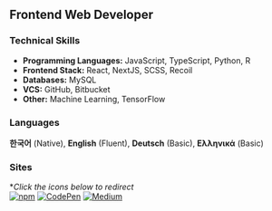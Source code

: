## Frontend Web Developer
### Technical Skills
- **Programming Languages:** JavaScript, TypeScript, Python, R
- **Frontend Stack:** React, NextJS, SCSS, Recoil
- **Databases:** MySQL
- **VCS:** GitHub, Bitbucket
- **Other:** Machine Learning, TensorFlow



### Languages
**한국어** (Native), **English** (Fluent), **Deutsch** (Basic), **Ελληνικά** (Basic)

### Sites
**Click the icons below to redirect* <br>
[![npm](https://img.shields.io/badge/My_npm-CB3837?style=flat-square&logo=npm&logoColor=white)](https://www.npmjs.com/~hwahyeon)
[![CodePen](https://img.shields.io/badge/My_CodePen-000000?style=flat-square&logo=CodePen&logoColor=white)](https://codepen.io/hwahyeon)
[![Medium](https://img.shields.io/badge/My_Medium-000000?style=flat-square&logo=Medium&logoColor=white)](https://medium.com/@hwahyeon.dev)



<!--
[![My Skills](https://skillicons.dev/icons?i=npm&perline=7)](https://www.npmjs.com/~hwahyeon)
[![My Skills](https://skillicons.dev/icons?i=codepen&perline=7)](https://codepen.io/hwahyeon)
[![My Skills](https://skillicons.dev/icons?i=npm&perline=7)](https://skillicons.dev)

**Programming Languages:**

[![My Skills](https://skillicons.dev/icons?i=js,ts,python,r&perline=7)](https://skillicons.dev)

**Frontend Stack:**

[![My Skills](https://skillicons.dev/icons?i=react,nextjs,sass,materialui&perline=7)](https://skillicons.dev)

**Databases:**

[![My Skills](https://skillicons.dev/icons?i=mysql&perline=7)](https://skillicons.dev)

**VCS:**

[![My Skills](https://skillicons.dev/icons?i=github,bitbucket&perline=7)](https://skillicons.dev)

**Other:** Machine Learning, TensorFlow

[![My Skills](https://skillicons.dev/icons?i=tensorflow&perline=7)](https://skillicons.dev)

**Deploy**

[![My Skills](https://skillicons.dev/icons?i=babel,figma,firebase,gatsby,graphql,gulp,nestjs,netlify,nodejs,npm,postman,redux,vercel,vite,webpack,windicss,ai&perline=7)](https://skillicons.dev)



[![Codewars](https://img.shields.io/badge/My_Codewars-B1361E?style=flat-square&logo=Codewars&logoColor=white)](https://www.codewars.com/users/hwahyeon)

<img align="left" src="https://github-readme-stats.vercel.app/api?username=hwahyeon&theme=gruvbox_light&hide_border=true&count_private=true&show_icons=false&custom_title=GitHub%20Stats😊"/>

Machine Learning
Recoil

**hwahyeon/hwahyeon** is a ✨ _special_ ✨ repository because its `README.md` (this file) appears on your GitHub profile.

Here are some ideas to get you started:

- 🔭 I’m currently working on ...
- 🌱 I’m currently learning ...
- 👯 I’m looking to collaborate on ...
- 🤔 I’m looking for help with ...
- 💬 Ask me about ...
- 📫 How to reach me: ...
- 😄 Pronouns: ...
- ⚡ Fun fact: ...
-->

